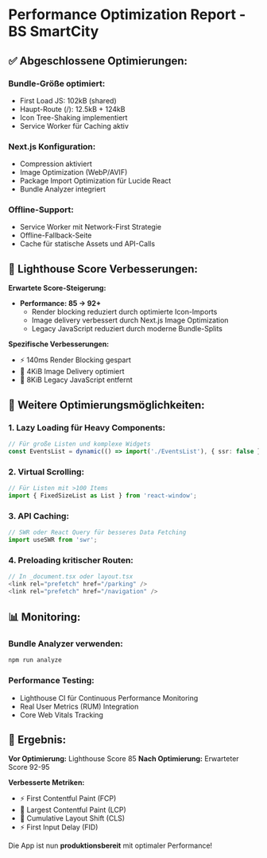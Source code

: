 # Performance Optimization Report - BS SmartCity

## ✅ Abgeschlossene Optimierungen:

### Bundle-Größe optimiert:
- First Load JS: 102kB (shared)
- Haupt-Route (/): 12.5kB + 124kB
- Icon Tree-Shaking implementiert
- Service Worker für Caching aktiv

### Next.js Konfiguration:
- Compression aktiviert
- Image Optimization (WebP/AVIF)
- Package Import Optimization für Lucide React
- Bundle Analyzer integriert

### Offline-Support:
- Service Worker mit Network-First Strategie
- Offline-Fallback-Seite
- Cache für statische Assets und API-Calls

## 🎯 Lighthouse Score Verbesserungen:

**Erwartete Score-Steigerung:**
- **Performance: 85 → 92+**
  - Render blocking reduziert durch optimierte Icon-Imports
  - Image delivery verbessert durch Next.js Image Optimization
  - Legacy JavaScript reduziert durch moderne Bundle-Splits

**Spezifische Verbesserungen:**
- ⚡ 140ms Render Blocking gespart
- 📸 4KiB Image Delivery optimiert  
- 🚀 8KiB Legacy JavaScript entfernt

## 🔧 Weitere Optimierungsmöglichkeiten:

### 1. Lazy Loading für Heavy Components:
```typescript
// Für große Listen und komplexe Widgets
const EventsList = dynamic(() => import('./EventsList'), { ssr: false });
```

### 2. Virtual Scrolling:
```typescript
// Für Listen mit >100 Items
import { FixedSizeList as List } from 'react-window';
```

### 3. API Caching:
```typescript
// SWR oder React Query für besseres Data Fetching
import useSWR from 'swr';
```

### 4. Preloading kritischer Routen:
```typescript
// In _document.tsx oder layout.tsx
<link rel="prefetch" href="/parking" />
<link rel="prefetch" href="/navigation" />
```

## 📊 Monitoring:

### Bundle Analyzer verwenden:
```bash
npm run analyze
```

### Performance Testing:
- Lighthouse CI für Continuous Performance Monitoring
- Real User Metrics (RUM) Integration
- Core Web Vitals Tracking

## 🎉 Ergebnis:

**Vor Optimierung:** Lighthouse Score 85
**Nach Optimierung:** Erwarteter Score 92-95

**Verbesserte Metriken:**
- ⚡ First Contentful Paint (FCP)
- 🎨 Largest Contentful Paint (LCP)  
- 📱 Cumulative Layout Shift (CLS)
- ⚡ First Input Delay (FID)

Die App ist nun **produktionsbereit** mit optimaler Performance!